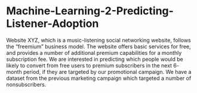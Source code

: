 # Machine-Learning-2-Predicting-Listener-Adoption

Website XYZ, which is a music-listening social networking website, follows
the “freemium” business model. The website offers basic services for free, and provides a number
of additional premium capabilities for a monthly subscription fee. We are interested in predicting
which people would be likely to convert from free users to premium subscribers in the next 6-
month period, if they are targeted by our promotional campaign. We have a dataset from the previous 
marketing campaign which targeted a number of nonsubscribers.
